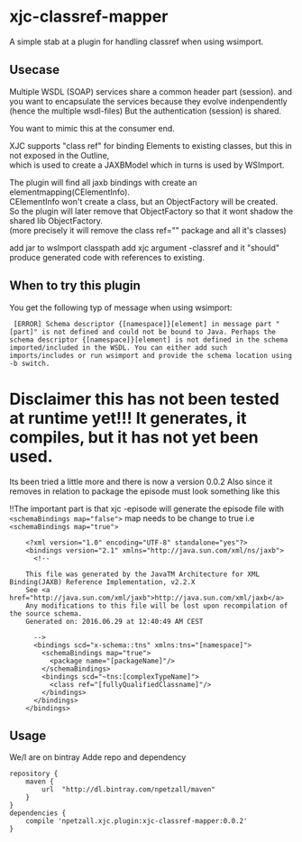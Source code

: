# xjc-classref-mapper

A simple stab at a plugin for handling classref when using wsimport.

## Usecase

Multiple WSDL (SOAP) services share a common header part (session).
and you want to encapsulate the services because they evolve indenpendently (hence the multiple wsdl-files)
But the authentication (session) is shared.

You want to mimic this at the consumer end.

XJC supports "class ref" for binding Elements to existing classes, but this in not exposed in the Outline,  
which is used to create a JAXBModel which in turns is used by WSImport.

The plugin will find all jaxb bindings with <class ref=""/> create an elementmapping(CElementInfo).  
CElementInfo won't create a class, but an ObjectFactory will be created.  
So the plugin will later remove that ObjectFactory so that it wont shadow the shared lib ObjectFactory.   
(more precisely it will remove the class ref="" package and all it's classes)

add jar to wsImport classpath add xjc argument -classref and it "should" produce generated code with references to existing.
 
## When to try this plugin

You get the following typ of message when using wsimport:  
```
 [ERROR] Schema descriptor {[namespace]}[element] in message part "[part]" is not defined and could not be bound to Java. Perhaps the schema descriptor {[namespace]}[element] is not defined in the schema imported/included in the WSDL. You can either add such imports/includes or run wsimport and provide the schema location using -b switch.
```

# Disclaimer this has not been tested at runtime yet!!! It generates, it compiles, but it has not yet been used.
Its been tried a little more and there is now a version 0.0.2
Also since it removes in relation to package the episode must look something like this  

!!The important part is that xjc -episode will generate the episode file with ```<schemaBindings map="false">``` map needs to be change to true i.e ```<schemaBindings map="true"> ```
  
```  
    <?xml version="1.0" encoding="UTF-8" standalone="yes"?>
    <bindings version="2.1" xmlns="http://java.sun.com/xml/ns/jaxb">
      <!--
    
    This file was generated by the JavaTM Architecture for XML Binding(JAXB) Reference Implementation, v2.2.X
    See <a href="http://java.sun.com/xml/jaxb">http://java.sun.com/xml/jaxb</a>
    Any modifications to this file will be lost upon recompilation of the source schema.
    Generated on: 2016.06.29 at 12:40:49 AM CEST
    
      -->
      <bindings scd="x-schema::tns" xmlns:tns="[namespace]">
        <schemaBindings map="true">
          <package name="[packageName]"/>
        </schemaBindings>
        <bindings scd="~tns:[complexTypeName]">
          <class ref="[fullyQualifiedClassname]"/>
        </bindings>
      </bindings>
    </bindings>
```  

## Usage

We/I are on bintray
Adde repo and dependency


```
repository {
    maven {
        url  "http://dl.bintray.com/npetzall/maven"
    }
}
dependencies {
    compile 'npetzall.xjc.plugin:xjc-classref-mapper:0.0.2'
}
```


